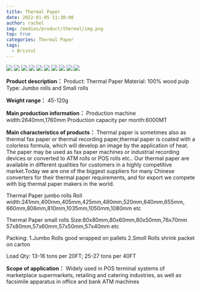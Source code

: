 ```yaml
---
title: Thermal Paper
date: 2022-01-05 11:30:00
author: rachel
img: /medias/product/thermal/img.png
top: true
categories: Thermal Paper
tags:
  - Bristol
---
```


![](/medias/product/thermal/img.png)
![](/medias/product/thermal/img_1.png)
![](/medias/product/thermal/img_2.png)
![](/medias/product/thermal/img_3.png)
![](/medias/product/thermal/img_4.png)
![](/medias/product/thermal/img_5.png)
![](/medias/product/thermal/img_6.png)
![](/medias/product/thermal/img_7.png)
![](/medias/product/thermal/img_8.png)
![](/medias/product/thermal/img_9.png)

**Product description：**
Product: Thermal Paper
Material: 100% wood pulp
Type: Jumbo rolls and Small rolls


**Weight range：**
45-120g


**Main production information：**
Production machine width:2640mm,1760mm
Production capacity per month:6000MT


**Main characteristics of products：**
Thermal paper is sometimes also as thermal fax paper or thermal recording paper,thermal paper is coated with a colorless formula, which will develop an image by the application of heat. The paper may be used as fax paper machines or industrial recording devices or converted to ATM rolls or POS rolls etc..
Our thermal paper are available in different qualities for customers in a highly competitive market.Today we are one of the biggest suppliers for many Chinese converters for their thermal paper requirements, and for export we compete with big thermal paper makers in the world.

Thermal Paper jumbo rolls
Roll width:241mm,400mm,405mm,425mm,480mm,520mm,640mm,655mm,
660mm,806mm,810mm,1035mm,1050mm,1080mm etc

Thermal Paper small rolls
Size:80x80mm,80x60mm,80x50mm,76x70mm
57x80mm,57x60mm,57x50mm,57x40mm etc

Packing: 1.Jumbo Rolls good wrapped on pallets
2.Smoll Rolls shrink packet on carton

Load Qty: 13-16 tons per 20FT;  25-27 tons per 40FT


**Scope of application：**
Widely used in POS terminal systems of marketplace supermarkets, retailing and catering industries, as well as facsimile apparatus in office and bank ATM machines
